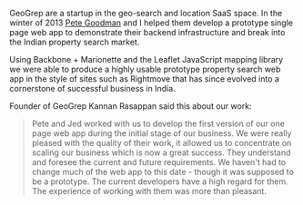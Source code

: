GeoGrep are a startup in the geo-search and location SaaS space. In the winter of 2013
[Pete Goodman](http://petegoodman.com) and I helped them develop a prototype single page web app to
demonstrate their backend infrastructure and break into the Indian property search market.

Using Backbone + Marionette and the Leaflet JavaScript mapping library we were able to produce a
highly usable prototype property search web app in the style of sites such as Rightmove that has
since evolved into a cornerstone of successful business in India.

Founder of GeoGrep Kannan Rasappan said this about our work:

> Pete and Jed worked with us to develop the first version of our one page web app during the
initial stage of our business. We were really pleased with the quality of their work, it allowed us
to concentrate on scaling our business which is now a great success. They understand and foresee the
current and future requirements. We haven't had to change much of the web app to this date - though
it was supposed to be a prototype. The current developers have a high regard for them. The
experience of working with them was more than pleasant.

